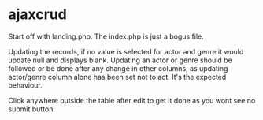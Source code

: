 # ajaxcrud

Start off with landing.php. The index.php is just a bogus file.

Updating the records, if no value is selected for actor and genre it would update null and displays blank. Updating an actor or genre should be followed or be done after any change in other columns, as updating actor/genre column alone has been set not to act. It's the expected behaviour.

Click anywhere outside the table after edit to get it done as you wont see no submit button.
